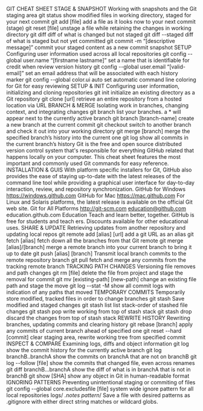 GIT CHEAT SHEET
 STAGE & SNAPSHOT
 Working with snapshots and the Git staging area
 git status
 show modified files in working directory, staged for your next commit
 git add [file]
 add a file as it looks now to your next commit (stage)
 git reset [file]
 unstage a file while retaining the changes in working directory
 git diff
 diff of what is changed but not staged
 git diff --staged
 diff of what is staged but not yet committed
 git commit -m “[descriptive message]”
 commit your staged content as a new commit snapshot
 SETUP
 Configuring user information used across all local repositories
 git config --global user.name “[firstname lastname]”
 set a name that is identifiable for credit when review version history
 git config --global user.email “[valid-email]”
 set an email address that will be associated with each history marker
 git config --global color.ui auto
 set automatic command line coloring for Git for easy reviewing
 SETUP & INIT
 Configuring user information, initializing and cloning repositories
 git init
 initialize an existing directory as a Git repository
 git clone [url]
 retrieve an entire repository from a hosted location via URL
 BRANCH & MERGE
 Isolating work in branches, changing context, and integrating changes
 git branch
 list your branches. a * will appear next to the currently active branch
 git branch [branch-name]
 create a new branch at the current commit
 git checkout
 switch to another branch and check it out into your working directory
 git merge [branch]
 merge the specified branch’s history into the current one
 git log
 show all commits in the current branch’s history
 Git is the free and open source distributed version control system that's responsible for everything GitHub 
related that happens locally on your computer. This cheat sheet features the most important and commonly 
used Git commands for easy reference.
 INSTALLATION & GUIS
 With platform specific installers for Git, GitHub also provides the 
ease of staying up-to-date with the latest releases of the command 
line tool while providing a graphical user interface for day-to-day 
interaction, review, and repository synchronization.
 GitHub for Windows
 https://windows.github.com
 GitHub for Mac
 https://mac.github.com
 For Linux and Solaris platforms, the latest release is available on 
the official Git web site.
 Git for All Platforms
 http://git-scm.com
education@github.com 
education.github.com
 Education
 Teach and learn better, together. GitHub is free for students and teach
ers. Discounts available for other educational uses.
 SHARE & UPDATE
 Retrieving updates from another repository and updating local repos
 git remote add [alias] [url]
 add a git URL as an alias
 git fetch [alias]
 fetch down all the branches from that Git remote
 git merge [alias]/[branch]
 merge a remote branch into your current branch to bring it up to date
 git push [alias] [branch]
 Transmit local branch commits to the remote repository branch
 git pull
 fetch and merge any commits from the tracking remote branch
 TRACKING PATH CHANGES
 Versioning file removes and path changes
 git rm [file]
 delete the file from project and stage the removal for commit
 git mv [existing-path] [new-path]
 change an existing file path and stage the move
 git log --stat -M
 show all commit logs with indication of any paths that moved TEMPORARY COMMITS
 Temporarily store modified, tracked files  in order to change branches
 git stash
 Save modified and staged changes
 git stash list
 list stack-order of stashed file changes
 git stash pop
 write working from top of stash stack
 git stash drop
 discard  the changes from top of stash stack
 REWRITE HISTORY
 Rewriting branches, updating commits and clearing history
 git rebase [branch]
 apply any commits of current branch ahead of specified one
 git reset --hard [commit]
 clear staging area, rewrite working tree from specified commit
 INSPECT & COMPARE
 Examining logs, diffs and object information
 git log
 show the commit history for the currently active branch
 git log branchB..branchA
 show the commits on branchA that are not on branchB
 git log --follow [file]
 show the commits that changed file, even across renames
 git diff branchB...branchA
 show the diff of what is in branchA that is not in branchB
 git show [SHA]
 show any object in Git in human-readable format
 IGNORING PATTERNS
 Preventing unintentional staging or commiting of files
 git config --global core.excludesfile [file]
 system wide ignore pattern for all local repositories
 logs/
 *.notes
 pattern*/
 Save a file with desired patterns as .gitignore with either direct string 
matches or wildcard globs.